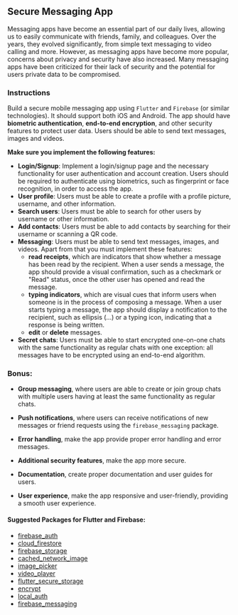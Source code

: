 ## Secure Messaging App

Messaging apps have become an essential part of our daily lives, allowing us to easily communicate with friends, family, and colleagues. Over the years, they evolved significantly, from simple text messaging to video calling and more. However, as messaging apps have become more popular, concerns about privacy and security have also increased. Many messaging apps have been criticized for their lack of security and the potential for users private data to be compromised.

### Instructions

Build a secure mobile messaging app using `Flutter` and `Firebase` (or similar technologies). It should support both iOS and Android. The app should have **biometric authentication**, **end-to-end encryption**, and other security features to protect user data. Users should be able to send text messages, images and videos.

**Make sure you implement the following features:**

- **Login/Signup**: Implement a login/signup page and the necessary functionality for user authentication and account creation. Users should be required to authenticate using biometrics, such as fingerprint or face recognition, in order to access the app.
- **User profile**: Users must be able to create a profile with a profile picture, username, and other information.
- **Search users**: Users must be able to search for other users by username or other information.
- **Add contacts**: Users must be able to add contacts by searching for their username or scanning a QR code.
- **Messaging**: Users must be able to send text messages, images, and videos. Apart from that you must implement these features:
  - **read receipts**, which are indicators that show whether a message has been read by the recipient. When a user sends a message, the app should provide a visual confirmation, such as a checkmark or "Read" status, once the other user has opened and read the message.
  - **typing indicators**, which are visual cues that inform users when someone is in the process of composing a message. When a user starts typing a message, the app should display a notification to the recipient, such as ellipsis (...) or a typing icon, indicating that a response is being written.
  - **edit** or **delete** messages.
- **Secret chats**: Users must be able to start encrypted one-on-one chats with the same functionality as regular chats with one exception: all messages have to be encrypted using an end-to-end algorithm.

### Bonus:

- **Group messaging**, where users are able to create or join group chats with multiple users having at least the same functionality as regular chats.

- **Push notifications**, where users can receive notifications of new messages or friend requests using the `firebase_messaging` package.

- **Error handling**, make the app provide proper error handling and error messages.

- **Additional security features**, make the app more secure.

- **Documentation**, create proper documentation and user guides for users.

- **User experience**, make the app responsive and user-friendly, providing a smooth user experience.

#### Suggested Packages for Flutter and Firebase:

- [firebase_auth](https://firebase.google.com/docs/auth/flutter/start)
- [cloud_firestore](https://firebase.flutter.dev/docs/firestore/overview/)
- [firebase_storage](https://firebase.google.com/docs/storage/flutter/start)
- [cached_network_image](https://pub.dev/packages/cached_network_image)
- [image_picker](https://pub.dev/packages/image_picker)
- [video_player](https://pub.dev/packages/video_player)
- [flutter_secure_storage](https://pub.dev/packages/flutter_secure_storage)
- [encrypt](https://pub.dev/packages/encrypt)
- [local_auth](https://pub.dev/packages/local_auth)
- [firebase_messaging](https://firebase.flutter.dev/docs/messaging/overview/)
